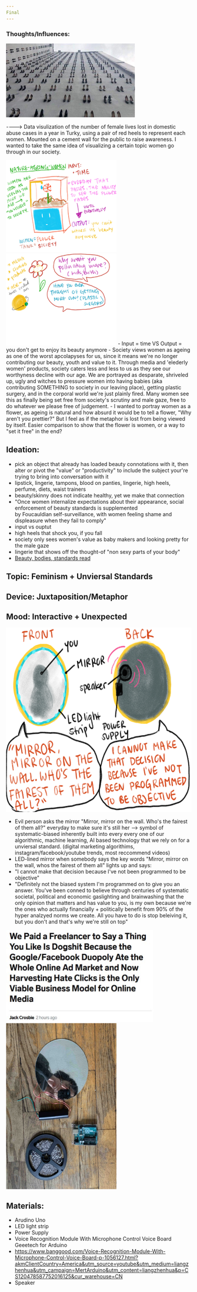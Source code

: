 ```yaml
---
Final
---
```


### Thoughts/Influences:

<img src = "/img/domestic-abuse.jpg" width = "350" height = "200">

----> Data visulization of the number of female lives lost in domestic abuse cases in a year in Turky, using a pair of red heels to represent each women. Mounted on a cement wall for the public to raise awareness. I wanted to take the same idea of visualizing a certain topic women go through in our society. 

<img src = "/img/final.JPG" width = '300' height = '250'>
<img src = "/img/final2.JPG" width = '300' height = '250'>
- Input = time VS Output = you don't get to enjoy its beauty anymore
- Society views women as ageing as one of the worst apcolapyses for us, since it means we're no longer contributing our 
beauty, youth and value to it. Through media and 'elederly women' products, society caters less and less to us as they 
see our worthyness decline with our age. We are portrayed as desparate, shriveled up, ugly and witches to pressure women
into having babies (aka contributing SOMETHING to society in our leaving place), getting plastic surgery, and in the corporal
world we're just plainly fired. Many women see this as finally being set free from society's scrutiny and male gaze, free to do whatever we please free of judgement. 
- I wanted to portray women as a flower, as ageing is natural and how absurd it would be to tell a flower, "Why aren't you prettier?" But I feel as if the metaphor is lost from being viewed by itself. Easier comparison to show that the flower is women, or a way to "set it free" in the end?


## Ideation:
 - pick an object that already has loaded beauty connotations with it, then alter or pivot the "value" or "productivity" to include the subject your're trying to bring into conversation with it
 - lipstick, lingerie, tampons, blood on panties, lingerie, high heels, perfume, diets, waist trainers
 - beauty/skinny does not indicate healthy, yet we make that connection
 - "Once	women	internalize	expectations	about	their	appearance,	social	enforcement of	beauty standards is	supplemented	
 by	Foucauldian	self-surveillance,	with	women	feeling	shame	and	displeasure	when	they	fail	to	comply"
 - input vs ouptut 
 - high heels that shock you, if you fall
 - society only sees women's value as baby makers and looking pretty for the male gaze
 - lingerie that shows off the thought-of "non sexy parts of your body" 
 - [Beauty, bodies, standards read](https://www.are.na/block/4034669)
 

 ## Topic: Feminism + Unviersal Standards
## Device: Juxtaposition/Metaphor
## Mood: Interactive + Unexpected

 <img src= "/img/Objective Mirror.jpg" width="600" height="500" />
 
  - Evil person asks the mirror "Mirror, mirror on the wall. Who's the fairest of them all?" everyday to make sure it's still her --> symbol of systematic-biased inherently built into every every one of our algorithmic, machine learning, AI based technology that we rely on for a unviersal standard. (digital marketing algorithims, instagram/facebook/youtube trends, most reccommend videos)
 - LED-lined mirror when somebody says the key words "Mirror, mirror on the wall, whos the fairest of them all" lights up and says:
 - "I cannot make that decision because I've not been programmed to be objective"
 - "Definitely not the biased system I'm programmed on to give you an answer. You've been conned to believe through centuries of systematic societal, political and economic gaslighting and brainwashing that the only opinion that matters and has value to you, is my own because we're the ones who actually financially + politically benefit from 90% of the hyper analzyed norms we create. All you have to do is stop beleiving it, but you don't and that's why we're still on top"
 
<img src= "/img/lmao.JPG" width="400" height="250" />



 
<img src= "/img/LED strip.jpg" width="300" height="450" />

## Materials:
- Arudino Uno
- LED light strip
- Power Supply
- Voice Recognition Module With Microphone Control Voice Board Geeetech for Arduino
 - https://www.banggood.com/Voice-Recognition-Module-With-Microphone-Control-Voice-Board-p-1056127.html?akmClientCountry=America&utm_source=youtube&utm_medium=liangzhenhua&utm_campaign=MertArduino&utm_content=liangzhenhua&p=CS120478587752016125&cur_warehouse=CN
- Speaker





